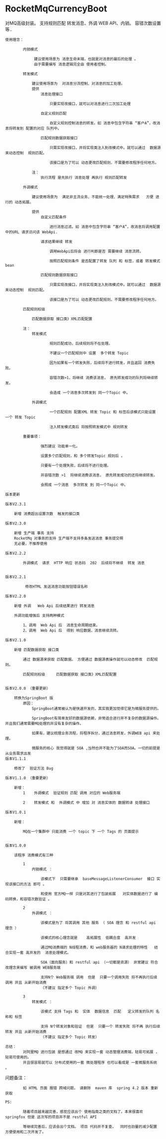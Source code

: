 # RocketMqCurrencyBoot
对MQ高级封装。 支持规则匹配 转发消息、外调 WEB API、内销。 容错次数设置等..

    
    使用理念：
    
			内销模式 
				
				 建议使用场景为 消息生命末端，也就是对消息的最后的处理 。
				 由于需要编写 消息逻辑完全由 使用者控制。
				 
			转发模式
				
				建议使用场景为  对消息分流控制、对消息的加工处理。
				提供 
					消息处理接口
					
					 	只要实现改接口，就可以对消息进行二次加工处理
					 	
				   	自定义规则匹配
				   	
				   		自定义规则控制消息的转发。如 消息中包含字符串 “客户A”，改消息将转发到 配置的对应 队列中。
				   	
				   	匹配规则数据获取接口
				   	
				   		只需实现改接口，并将实现类注入到改模式中。就可以通过  数据源来动态控制  规则匹配。
				   	
				   		该接口是为了可以 动态更改匹配规则，不需要修改程序任何地方。
				   		
				注：
					执行流程 是先执行 消息处理 再执行 规则匹配转发
						
			外调模式  
				
				建议使用场景为  满足非主流业务、不能统一处理、满足特殊需求   方便 进行的 动态拓展。 
				
				提供   
					自定义匹配条件 
					
						进行消息过滤。如 消息中包含字符串 “客户A”，改消息将调用配置中的URL 请求访问该 WebApi.
					
					请求结果继续 转发
					
						调用WebApi后将会 进行判断是否 需要继续 消息流转。
					
						按照匹配规则条件 是否配置了转发 队列 和 标签，或者 转发模式 bean 
					
					匹配规则数据获取接口
				   	
				   		只需实现改接口，并将实现类注入到改模式中。就可以通过  数据源来动态控制  规则匹配。
				   	
				   		该接口是为了可以 动态更改匹配规则，不需要修改程序任何地方。
														 
			匹配规则权级     
				
				匹配数据获取 接口类》XML匹配配置 
				
			注：
				转发模式
				
						规则匹配成功，后续规则将不在处理。
				
				 		不建议一个匹配规则中 设置  多个转发 Topic
				 	
						因为如果有一个转发失败，后续将不进行转发，并且返回 消费失败。
						
						容错次数>1，将继续 消费该消息， 原先转发成功的队列将继续转发。
						
						会造成 一个消息多次转发到 同一个Topic 中。
						
				外调模式
				
						一个匹配规则 配置XML 转发 Topic 和 标签后该模式只能设置 一个 转发 Topic 
						
						注入转发模式类后 将按照转发模式中 规则转发
				
			重要事项：
			
					强烈建议 功能单一化。
					
					设置多个匹配规则，和 多个转发Topic 规则后 。
					
					只要有一个处理失败，后续将不进行处理。
					
					并容错次数 >1  将继续消费该消息， 原先转发成功的还将继续转发。
					
					会照成 一个消息  多次转发 到 同一个Topic 中。
				
    版本更新
				
 	版本V2.3.1
 	
 		新增 消费超出设置次数  触发的接口类
	
	版本V2.3.0
	
		新增 生产端 事务 支持    
		RocketMq 对事务的支持 生产端不支持多条发送消息 事务提交啊
		无必要，不推荐使用
	  
	版本V2.2.2
	  		
	  		外调模式  请求  HTTP 响应 状态码  202  后续将不继续  转发 消息	  
	
	  
	版本V2.2.1
	
	       	 修改HTML 发送消息功能按钮错误名称	

	版本V2.2.0		

      	新增 外调	Web Api 后续结果进行 转发消息
        		
		外调功能增强后 支持两种模式
        			
        	1、调用  Web Api 后  消息生命周期结束。
        	2、调用  Web Api 后  得到 响应数据，消息继续流转。
			
	版本V2.1.0

		新增 匹配数据获取 接口类
        	
			通过 数据源来获取 匹配数据。 方便通过 数据源表操作就可以动态修改  匹配规则。 
        		
			匹配规则权级     匹配数据获取 接口类》XML匹配配置 
    		
    		
	版本V2.0.0 （重要更新）
	
		转换为SpringBoot 版
        	原因：
        		SpringBoot通常被认为是快速开发的，其实我更加觉得它是为微服务提供的。
        			
        		SpringBoot有简单友好的数据源依赖，非常适合进行并不复杂的数据源操作。并且我们通常需要MQ处理的并没有复杂的操作。
        			
        		如果有，建议梳理业务流程，将程序拆分，通过消息转发，外调WEB api 来处理。
        			
        		微服务的核心 我觉得就是 SOA ,当然也并不能为了SOA而SOA。一切的前提是从业务需求出发	
	版本V1.1.1
	
		修改了  验证方法 Bug
      	  
	版本V1.1.0 （重要更新）

		新增：
			1	 外调模式  验证规则 匹配 调用 对应的 Web服务端
        	  
			2	 转发模式 和  外调模式 中 增加 对 消息实体的 数据转译 处理接口	
        		
	版本V1.0.1
			
		新增：
			
			MQ在一个集群中 只能消费 一个 topic 下 一个 Tags 的 页面提示     		
		          
		          
	版本V1.0.0

		该程序 消费模式有三种
			
			1
				内销模式 ：
					
					该模式下  只需要继承  baseMessageListenerConsumer  接口 实现该接口的方法 即可 。
					
					和使用 官方MQ一样 只是对其进行了包装拓展   对实体数据进行了 编码转换，和容错次数验证 。
        				
			2  
				外调模式 ：
        			
					该模式是为了 将其调用 其他 服务 （ SOA 理念 和 restful api 理念 ） 
        				
					该模式的核心理念就是    高拓展性  低耦合度  高并发
        				
					通过MQ消费端的 N线程消费，和 web服务器的 N请求处理的特性   结合实现一套 高并发的  消息处理模式。 	
        				
					SOA（面向服务）和 restful api （一切都是资源） 非常建议 符合 改理念来编写 被调用 WEB服务端
        				
					支持N个 Web服务端 调用  但是  只要一个调用失败 将不再执行后续 调用 并且 从新开始消费  
					（不建议 指定多个 Topic 外调）
        			
			3 
				转发模式 ：
        			
					该模式 支持 Tags 和  实体  数据信息  匹配   定义转发的队列 名称和 标签
        				
					支持 N个转发对象和验证  但是  只要一个 转发失败 将不再 执行后续转发 并且 从新开始消费
					（不建议 指定多个 Topic 转发）       
			
	总结：
			对阿里MQ 进行包装 是想通过 改MQ 来实现一套 动态管理消费端，轻易可拓展 ，轻易可使用的。
			并且很容易就可以 分布式使用的一套 微处理程序 也可以看成是 一套微服务系统 。			


  问题备注：
      	
			如 HTML 页面 报错 跨域问题， 请删除  maven 库  spring 4.2 版本 重新获取	  

	PS:
    
			随着项目越来越完善，感觉应该出个 使用指南之类的文档了。本来很喜欢 springfox 但是 这次写的项目并不是 restful API
     
			等继续完善后，应该会出个文档。 项目 代码并不复查，  同时也劲量的减少配置 方便使用和二次开发了。
     	
